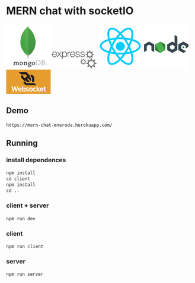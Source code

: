 # MERN chat with socketIO
[![Mongo](/client/public/used_stack/mdb.png)](https://www.mongodb.com/)
[![ExpressJs](/client/public/used_stack/express.png)](https://expressjs.com/)
[![React](/client/public/used_stack/react.png)](https://facebook.github.io/react/)
[![NodeJS](/client/public/used_stack/nodejs.png)](https://nodejs.org/en/)
[![Socket-io](/client/public/used_stack/websocket.png)](https://socket.io/)

## Demo
    https://mern-chat-mneroda.herokuapp.com/

## Running

### install dependences
    npm install
    cd client
    npm install
    cd ..
### client + server
    npm run dev
### client
    npm run client
### server
    npm run server

